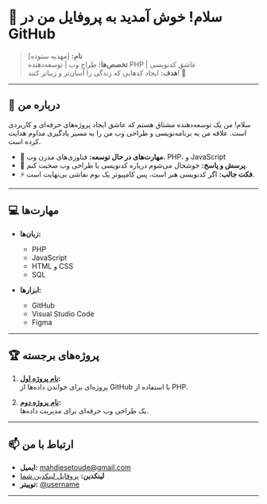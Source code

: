 # 👋 سلام! خوش آمدید به پروفایل من در GitHub

> **نام:** [مهدیه ستوده]  
> **تخصص‌ها:** طراح وب | توسعه‌دهنده PHP | عاشق کدنویسی  
> **هدف:** ایجاد کدهایی که زندگی را آسان‌تر و زیباتر کنند! 🌟

---

## 🚀 درباره من

سلام! من یک توسعه‌دهنده مشتاق هستم که عاشق ایجاد پروژه‌های حرفه‌ای و کاربردی است. علاقه من به برنامه‌نویسی و طراحی وب من را به مسیر یادگیری مداوم هدایت کرده است.

- 🌱 **مهارت‌های در حال توسعه:** فناوری‌های مدرن وب، PHP، و JavaScript
- 💬 **پرسش و پاسخ:** خوشحال می‌شوم درباره کدنویسی یا طراحی وب صحبت کنم.
- ⚡ **فکت جالب:** اگر کدنویسی هنر است، پس کامپیوتر یک بوم نقاشی بی‌نهایت است.

---

## 💻 مهارت‌ها

- **زبان‌ها:**  
  - PHP  
  - JavaScript  
  - HTML و CSS  
  - SQL  

- **ابزارها:**  
  - GitHub  
  - Visual Studio Code  
  - Figma  

---

## 🏆 پروژه‌های برجسته

1. **[نام پروژه اول](https://github.com/your-username/project-1):**  
   پروژه‌ای برای خواندن داده‌ها از GitHub با استفاده از PHP.

2. **[نام پروژه دوم](https://github.com/your-username/project-2):**  
   یک طراحی وب حرفه‌ای برای مدیریت داده‌ها.

---

## 📫 ارتباط با من

- **ایمیل:** [mahdiesetoude@gmail.com](mailto:your-email@example.com)  
- **لینکدین:** [پروفایل لینکدین شما](https://ir.linkedin.com/in/mahdie-setoude-ba3044220)  
- **توییتر:** [@username](https://twitter.com/username)

---
